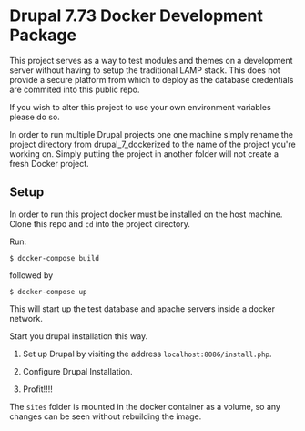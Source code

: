 # Drupal 7.73 Docker Development Package
This project serves as a way to test modules and themes on a development server without having to setup the traditional LAMP stack. This does not provide a secure platform from which to deploy as the database credentials are commited into this public repo.

If you wish to alter this project to use your own environment variables please do so.

In order to run multiple Drupal projects one one machine simply rename the project directory from drupal_7_dockerized to the name of the project you're working on. Simply putting the project in another folder will not create a fresh Docker project.

## Setup
In order to run this project docker must be installed on the host machine.
Clone this repo and `cd` into the project directory.

Run:

```
$ docker-compose build
```

followed by 

```
$ docker-compose up
```

This will start up the test database and apache servers inside a docker network.

Start you drupal installation this way.

1. Set up Drupal by visiting the address `localhost:8086/install.php`.

1. Configure Drupal Installation.

1. Profit!!!!

The `sites` folder is mounted in the docker container as a volume, so any changes can be seen without rebuilding the image.
